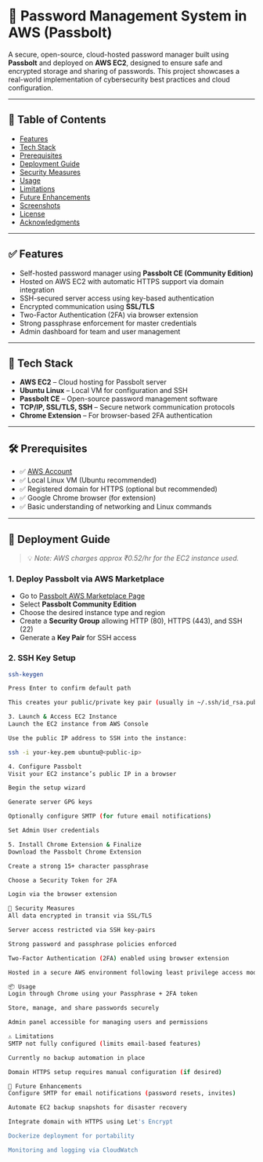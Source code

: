 # 🔐 Password Management System in AWS (Passbolt)

A secure, open-source, cloud-hosted password manager built using **Passbolt** and deployed on **AWS EC2**, designed to ensure safe and encrypted storage and sharing of passwords. This project showcases a real-world implementation of cybersecurity best practices and cloud configuration.

---

## 📄 Table of Contents

- [Features](#features)
- [Tech Stack](#tech-stack)
- [Prerequisites](#prerequisites)
- [Deployment Guide](#deployment-guide)
- [Security Measures](#security-measures)
- [Usage](#usage)
- [Limitations](#limitations)
- [Future Enhancements](#future-enhancements)
- [Screenshots](#screenshots)
- [License](#license)
- [Acknowledgments](#acknowledgments)

---

## ✅ Features

- Self-hosted password manager using **Passbolt CE (Community Edition)**
- Hosted on AWS EC2 with automatic HTTPS support via domain integration
- SSH-secured server access using key-based authentication
- Encrypted communication using **SSL/TLS**
- Two-Factor Authentication (2FA) via browser extension
- Strong passphrase enforcement for master credentials
- Admin dashboard for team and user management

---

## 🧰 Tech Stack

- **AWS EC2** – Cloud hosting for Passbolt server  
- **Ubuntu Linux** – Local VM for configuration and SSH  
- **Passbolt CE** – Open-source password management software  
- **TCP/IP, SSL/TLS, SSH** – Secure network communication protocols  
- **Chrome Extension** – For browser-based 2FA authentication  

---

## 🛠️ Prerequisites

- ✅ [AWS Account](https://aws.amazon.com/)
- ✅ Local Linux VM (Ubuntu recommended)
- ✅ Registered domain for HTTPS (optional but recommended)
- ✅ Google Chrome browser (for extension)
- ✅ Basic understanding of networking and Linux commands

---

## 🚀 Deployment Guide

> 💡 _Note: AWS charges approx ₹0.52/hr for the EC2 instance used._

### 1. Deploy Passbolt via AWS Marketplace

- Go to [Passbolt AWS Marketplace Page](https://aws.amazon.com/marketplace)
- Select **Passbolt Community Edition**
- Choose the desired instance type and region
- Create a **Security Group** allowing HTTP (80), HTTPS (443), and SSH (22)
- Generate a **Key Pair** for SSH access

### 2. SSH Key Setup

```bash
ssh-keygen

Press Enter to confirm default path

This creates your public/private key pair (usually in ~/.ssh/id_rsa.pub)

3. Launch & Access EC2 Instance
Launch the EC2 instance from AWS Console

Use the public IP address to SSH into the instance:

ssh -i your-key.pem ubuntu@<public-ip>

4. Configure Passbolt
Visit your EC2 instance’s public IP in a browser

Begin the setup wizard

Generate server GPG keys

Optionally configure SMTP (for future email notifications)

Set Admin User credentials

5. Install Chrome Extension & Finalize
Download the Passbolt Chrome Extension

Create a strong 15+ character passphrase

Choose a Security Token for 2FA

Login via the browser extension

🔐 Security Measures
All data encrypted in transit via SSL/TLS

Server access restricted via SSH key-pairs

Strong password and passphrase policies enforced

Two-Factor Authentication (2FA) enabled using browser extension

Hosted in a secure AWS environment following least privilege access model

📦 Usage
Login through Chrome using your Passphrase + 2FA token

Store, manage, and share passwords securely

Admin panel accessible for managing users and permissions

⚠️ Limitations
SMTP not fully configured (limits email-based features)

Currently no backup automation in place

Domain HTTPS setup requires manual configuration (if desired)

🌱 Future Enhancements
Configure SMTP for email notifications (password resets, invites)

Automate EC2 backup snapshots for disaster recovery

Integrate domain with HTTPS using Let's Encrypt

Dockerize deployment for portability

Monitoring and logging via CloudWatch
